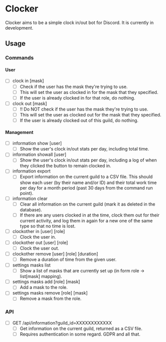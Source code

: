 # Clocker

Clocker aims to be a simple clock in/out bot for Discord.
It is currently in development.

## Usage

### Commands

#### User

- [ ] clock in [mask]
    - [ ] Check if the user has the mask they're trying to use.
    - [ ] This will set the user as clocked in for the mask that they specified.
    - [ ] If the user is already clocked in for that role, do nothing.
- [ ] clock out [mask]
    - [ ] !! Do NOT check if the user has the mask they're trying to use.
    - [ ] This will set the user as clocked out for the mask that they specified.
    - [ ] If the user is already clocked out of this guild, do nothing.

#### Management

- [ ] information show [user]
    - [ ] Show the user's clock in/out stats per day, including total time.
- [ ] information showall [user]
    - [ ] Show the user's clock in/out stats per day, including a log of when
    they clicked the button to remain clocked in.
- [ ] information export
    - [ ] Export information on the current guild to a CSV file. This should
    show each user (by their name and/or ID) and their total work time per day
    for a month period (past 30 days from the command run point).
- [ ] information clear
    - [ ] Clear all information on the current guild (mark it as deleted in
    the database).
    - [ ] If there are any users clocked in at the time, clock them out for
    their current activity, and log them in again for a new one of the same
    type so that no time is lost.

- [ ] clockother in [user] [role]
    - [ ] Clock the user in.
- [ ] clockother out [user] [role]
    - [ ] Clock the user out.
- [ ] clockother remove [user] [role] [duration]
    - [ ] Remove a duration of time from the given user.

- [ ] settings masks list
    - [ ] Show a list of masks that are currently set up
    (in form role -> list[mask] mapping).
- [ ] settings masks add [role] [mask]
    - [ ] Add a mask to the role.
- [ ] settings masks remove [role] [mask]
    - [ ] Remove a mask from the role.

### API

- [ ] GET /api/information?guild_id=XXXXXXXXXXXX
    - [ ] Get information on the current guild, returned as a CSV file.
    - [ ] Requires authentication in some regard. GDPR and all that.
